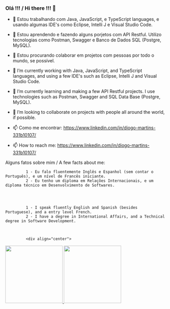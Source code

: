 ### Olá !!! / Hi there !!! 👋

- 🔭 Estou trabalhando com Java, JavaScript, e TypeScript languages, e usando algumas IDE's como Eclipse, Intelli J e Visual Studio Code.

- 🌱 Estou aprendendo e fazendo alguns porjetos com API Restful. Utilizo tecnologias como Postman, Swagger e Banco de Dados SQL (Postgre, MySQL).

- 👯 Estou procurando colaborar em projetos com pessoas por todo o mundo, se possível.




- 🔭 I’m currently working with Java, JavaScript, and TypeScript languages, and using a few IDE's such as Eclipse, Intelli J and Visual Studio Code.

- 🌱 I’m currently learning and making a few API Restful projects. I use technologies such as Postman, Swagger and SQL Data Base (Postgre, MySQL).

- 👯 I’m looking to collaborate on projects with people all around the world, if possible.


- 📫 Como me encontrar: https://www.linkedin.com/in/diogo-martins-331b10107/
 
- 📫 How to reach me: https://www.linkedin.com/in/diogo-martins-331b10107/

Alguns fatos sobre mim / A few facts about me: 
  
             1 - Eu falo fluentemente Inglês e Espanhol (sem contar o Português), e um nível de Francês iniciante.
             2 - Eu tenho um diploma em Relações Internacionais, e um diploma técnico em Desenvolvimento de Softwares.
            
  
  
  
             1 - I speak fluently English and Spanish (besides Portuguese), and a entry level French.
             2 - I have a degree in International Affairs, and a Technical degree in Software Development.
             
             
             
             <div align="center">
  <a href="https://github.com/Diogo-Mendes-Martins">
  <img height="180em" src="https://github-readme-stats.vercel.app/api?username=Diogo-Mendes-Martins&show_icons=true&theme=dracula&include_all_commits=true&count_private=true"/>
  <img height="180em" src="https://github-readme-stats.vercel.app/api/top-langs/?username=Diogo-Mendes-Martins&layout=compact&langs_count=7&theme=dracula"/>
</div>

            
